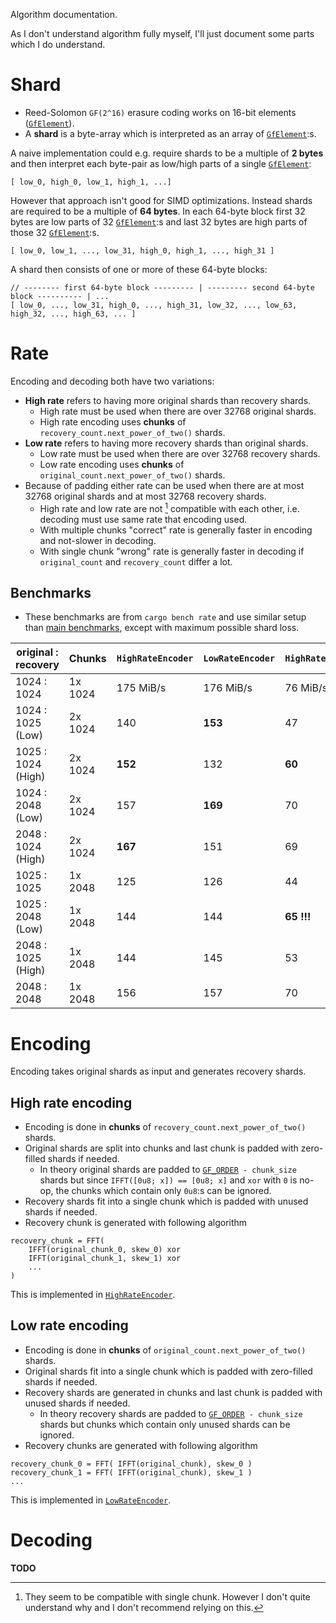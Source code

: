 Algorithm documentation.

As I don't understand algorithm fully myself,
I'll just document some parts which I do understand.

# Shard

- Reed-Solomon `GF(2^16)` erasure coding works on 16-bit elements ([`GfElement`]).
- A **shard** is a byte-array which is interpreted as an array of [`GfElement`]:s.

A naive implementation could e.g. require shards to be a multiple of **2 bytes**
and then interpret each byte-pair as low/high parts of a single [`GfElement`]:

```text
[ low_0, high_0, low_1, high_1, ...]
```

However that approach isn't good for SIMD optimizations.
Instead shards are required to be a multiple of **64 bytes**.
In each 64-byte block first 32 bytes are low parts of 32 [`GfElement`]:s
and last 32 bytes are high parts of those 32 [`GfElement`]:s.

```text
[ low_0, low_1, ..., low_31, high_0, high_1, ..., high_31 ]
```

A shard then consists of one or more of these 64-byte blocks:

```text
// -------- first 64-byte block --------- | --------- second 64-byte block ---------- | ...
[ low_0, ..., low_31, high_0, ..., high_31, low_32, ..., low_63, high_32, ..., high_63, ... ]
```

# Rate

Encoding and decoding both have two variations:

- **High rate** refers to having more original shards than recovery shards.
    - High rate must be used when there are over 32768 original shards.
    - High rate encoding uses **chunks** of `recovery_count.next_power_of_two()` shards.
- **Low rate** refers to having more recovery shards than original shards.
    - Low rate must be used when there are over 32768 recovery shards.
    - Low rate encoding uses **chunks** of `original_count.next_power_of_two()` shards.
- Because of padding either rate can be used when there are
  at most 32768 original shards and at most 32768 recovery shards.
    - High rate and low rate are not [^1] compatible with each other,
      i.e. decoding must use same rate that encoding used.
    - With multiple chunks "correct" rate is generally faster in encoding
      and not-slower in decoding.
    - With single chunk "wrong" rate is generally faster in decoding
      if `original_count` and `recovery_count` differ a lot.

[^1]: They seem to be compatible with single chunk. However I don't quite
    understand why and I don't recommend relying on this.

## Benchmarks

- These benchmarks are from `cargo bench rate`
  and use similar setup than [main benchmarks],
  except with maximum possible shard loss.

| original : recovery | Chunks  | `HighRateEncoder` | `LowRateEncoder` | `HighRateDecoder` | `LowRateDecoder` |
| ------------------- | ------- | ----------------- | ---------------- | ----------------- | ---------------- |
| 1024 : 1024         | 1x 1024 | 175 MiB/s         | 176 MiB/s        | 76 MiB/s          | 75 MiB/s         |
| 1024 : 1025 (Low)   | 2x 1024 | 140               | **153**          | 47                | **59**           |
| 1025 : 1024 (High)  | 2x 1024 | **152**           | 132              | **60**            | 46               |
| 1024 : 2048 (Low)   | 2x 1024 | 157               | **169**          | 70                | 70               |
| 2048 : 1024 (High)  | 2x 1024 | **167**           | 151              | 69                | 68               |
| 1025 : 1025         | 1x 2048 | 125               | 126              | 44                | 43               |
| 1025 : 2048 (Low)   | 1x 2048 | 144               | 144              | **65** **!!!**    | 53               |
| 2048 : 1025 (High)  | 1x 2048 | 144               | 145              | 53                | **62** **!!!**   |
| 2048 : 2048         | 1x 2048 | 156               | 157              | 70                | 69               |

[main benchmarks]: crate#benchmarks

# Encoding

Encoding takes original shards as input and generates recovery shards.

## High rate encoding

- Encoding is done in **chunks** of `recovery_count.next_power_of_two()` shards.
- Original shards are split into chunks and last chunk
  is padded with zero-filled shards if needed.
    - In theory original shards are padded to [`GF_ORDER`]` - chunk_size` shards
      but since `IFFT([0u8; x]) == [0u8; x]` and `xor` with `0` is no-op,
      the chunks which contain only `0u8`:s can be ignored.
- Recovery shards fit into a single chunk
  which is padded with unused shards if needed.
- Recovery chunk is generated with following algorithm

```text
recovery_chunk = FFT(
    IFFT(original_chunk_0, skew_0) xor
    IFFT(original_chunk_1, skew_1) xor
    ...
)
```

This is implemented in [`HighRateEncoder`].

## Low rate encoding

- Encoding is done in **chunks** of `original_count.next_power_of_two()` shards.
- Original shards fit into a single chunk
  which is padded with zero-filled shards if needed.
- Recovery shards are generated in chunks and last chunk
  is padded with unused shards if needed.
    - In theory recovery shards are padded to [`GF_ORDER`]` - chunk_size` shards
      but chunks which contain only unused shards can be ignored.
- Recovery chunks are generated with following algorithm

```text
recovery_chunk_0 = FFT( IFFT(original_chunk), skew_0 )
recovery_chunk_1 = FFT( IFFT(original_chunk), skew_1 )
...
```

This is implemented in [`LowRateEncoder`].

# Decoding

**TODO**


[`GfElement`]: crate::engine::GfElement
[`HighRateEncoder`]: crate::rate::HighRateEncoder
[`LowRateEncoder`]: crate::rate::LowRateEncoder

[`GF_ORDER`]: crate::engine::GF_ORDER
